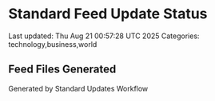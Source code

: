 # Standard Feed Update Status
Last updated: Thu Aug 21 00:57:28 UTC 2025
Categories: technology,business,world

## Feed Files Generated

Generated by Standard Updates Workflow
